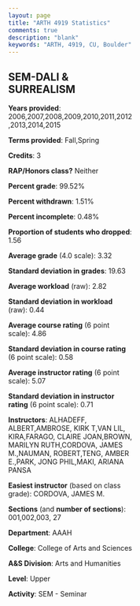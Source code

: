 ```yaml
---
layout: page
title: "ARTH 4919 Statistics"
comments: true
description: "blank"
keywords: "ARTH, 4919, CU, Boulder"
--- 
```

<head>
<script src="https://ajax.googleapis.com/ajax/libs/jquery/2.1.3/jquery.min.js"></script>
<script src="https://dl.dropboxusercontent.com/s/pc42nxpaw1ea4o9/highcharts.js?dl=0"></script>
<!-- <script src="../assets/js/highcharts.js"></script> -->
<style type="text/css">@font-face {
	font-family: "Bebas Neue";
	src: url(https://www.filehosting.org/file/details/544349/BebasNeue%20Regular.otf) format("opentype");
	}
	h1.Bebas { 
		font-family: "Bebas Neue", Verdana, Tahoma;
	}
</style>
</head>
<body>
	<div id="container" style="float: right; width: 45%; height: 88%; margin-left: 2.5%; margin-right: 2.5%;"></div>
	<script language="JavaScript">
		$(document).ready(function() {
		var chart = {type: 'column'};
		var title = {text: 'Grade Distribution'};
		var xAxis = {categories: ['A','B','C','D','F'],crosshair: true};
		var yAxis = {min: 0,title: {text: 'Percentage'}};
		var tooltip = {headerFormat: '<center><b><span style="font-size:20px">{point.key}</span></b></center>',
		               pointFormat: '<td style="padding:0"><b>{point.y:.1f}%</b></td>',
		               footerFormat: '</table>',shared: true,useHTML: true};
		var plotOptions = {column: {pointPadding: 0.0,borderWidth: 0}};  
		var credits = {enabled: false};var series= [{name: 'Percent',data: [48.64,41.36,8.41,0.23,1.36,]}];
		var json = {};
		json.chart = chart;
		json.title = title;
		json.tooltip = tooltip;
		json.xAxis = xAxis;
		json.yAxis = yAxis;  
		json.series = series;
		json.plotOptions = plotOptions;  
		json.credits = credits;
		$('#container').highcharts(json);
	});
	</script>
</body>
			   
## SEM-DALI & SURREALISM

**Years provided**: 2006,2007,2008,2009,2010,2011,2012,2013,2014,2015

**Terms provided**: Fall,Spring

**Credits**: 3

**RAP/Honors class?** Neither

**Percent grade**: 99.52%

**Percent withdrawn**: 1.51%

**Percent incomplete**: 0.48%

**Proportion of students who dropped**: 1.56

**Average grade** (4.0 scale): 3.32

**Standard deviation in grades**: 19.63

**Average workload** (raw): 2.82

**Standard deviation in workload** (raw): 0.44

**Average course rating** (6 point scale): 4.86

**Standard deviation in course rating** (6 point scale): 0.58

**Average instructor rating** (6 point scale): 5.07

**Standard deviation in instructor rating** (6 point scale): 0.71

**Instructors**: ALHADEFF, ALBERT,AMBROSE, KIRK T,VAN LIL, KIRA,FARAGO, CLAIRE JOAN,BROWN, MARILYN RUTH,CORDOVA, JAMES M.,NAUMAN, ROBERT,TENG, AMBER E.,PARK, JONG PHIL,MAKI, ARIANA PANSA

**Easiest instructor** (based on class grade): CORDOVA, JAMES M.

**Sections** (and **number of sections**): 001,002,003, 27

**Department**: AAAH

**College**: College of Arts and Sciences

**A&S Division**: Arts and Humanities

**Level**: Upper

**Activity**: SEM - Seminar